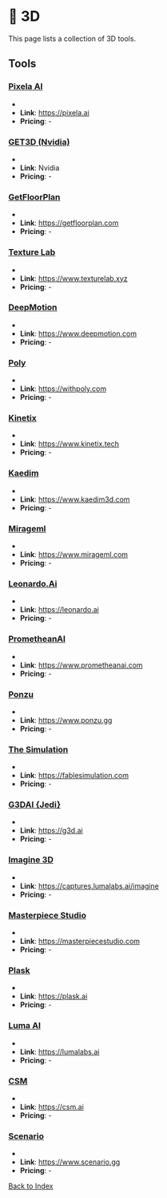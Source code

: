 # 📍 3D

This page lists a collection of 3D tools.

## Tools

### [Pixela AI](https://pixela.ai)
-
- **Link**: https://pixela.ai
- **Pricing**: -

### [GET3D (Nvidia)](Nvidia)
-
- **Link**: Nvidia
- **Pricing**: -

### [GetFloorPlan](https://getfloorplan.com)
-
- **Link**: https://getfloorplan.com
- **Pricing**: -

### [Texture Lab](https://www.texturelab.xyz)
-
- **Link**: https://www.texturelab.xyz
- **Pricing**: -

### [DeepMotion](https://www.deepmotion.com)
-
- **Link**: https://www.deepmotion.com
- **Pricing**: -

### [Poly](https://withpoly.com)
-
- **Link**: https://withpoly.com
- **Pricing**: -

### [Kinetix](https://www.kinetix.tech)
-
- **Link**: https://www.kinetix.tech
- **Pricing**: -

### [Kaedim](https://www.kaedim3d.com)
-
- **Link**: https://www.kaedim3d.com
- **Pricing**: -

### [Mirageml](https://www.mirageml.com)
-
- **Link**: https://www.mirageml.com
- **Pricing**: -

### [Leonardo.Ai](https://leonardo.ai)
-
- **Link**: https://leonardo.ai
- **Pricing**: -

### [PrometheanAI](https://www.prometheanai.com)
-
- **Link**: https://www.prometheanai.com
- **Pricing**: -

### [Ponzu](https://www.ponzu.gg)
-
- **Link**: https://www.ponzu.gg
- **Pricing**: -

### [The Simulation](https://fablesimulation.com)
-
- **Link**: https://fablesimulation.com
- **Pricing**: -

### [G3DAI {Jedi}](https://g3d.ai)
-
- **Link**: https://g3d.ai
- **Pricing**: -

### [Imagine 3D](https://captures.lumalabs.ai/imagine)
-
- **Link**: https://captures.lumalabs.ai/imagine
- **Pricing**: -

### [Masterpiece Studio](https://masterpiecestudio.com)
-
- **Link**: https://masterpiecestudio.com
- **Pricing**: -

### [Plask](https://plask.ai)
-
- **Link**: https://plask.ai
- **Pricing**: -

### [Luma AI](https://lumalabs.ai)
-
- **Link**: https://lumalabs.ai
- **Pricing**: -

### [CSM](https://csm.ai)
-
- **Link**: https://csm.ai
- **Pricing**: -

### [Scenario](https://www.scenario.gg)
-
- **Link**: https://www.scenario.gg
- **Pricing**: -


[Back to Index](./README.MD)